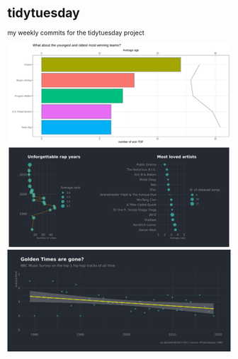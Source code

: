 # tidytuesday
my weekly commits for the tidytuesday project

![Tour de France](plots/2020_15/15_2020_tdf_winners.png)
![BBC - Survey - HipHop](plots/2020_16/16_2020_HiphopBBC.png)
![BBC - Survey - HipHop - followup](plots/2020_16/16_2020_HiphopBBC_followup.png)